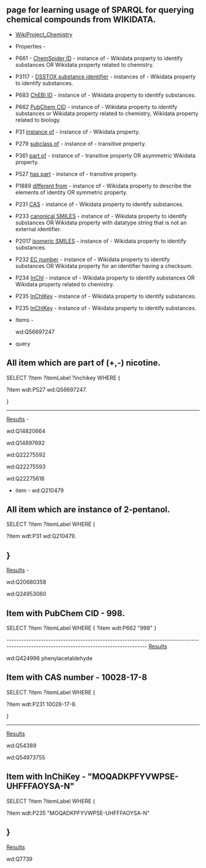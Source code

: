 ## page for learning usage of SPARQL for querying chemical compounds from WIKIDATA. 

- [WikiProject_Chemistry](https://www.wikidata.org/wiki/Wikidata:WikiProject_Chemistry/Guidelines)


- Properties - 
 - P661 - [ChemSpider ID](https://www.wikidata.org/wiki/Property:P661) - instance of - Wikidata property to identify substances OR Wikidata property related to chemistry.
 
 - P3117 - [DSSTOX substance identifier](https://www.wikidata.org/wiki/Property:P3117) - instances of - Wikidata property to identify substances.
 
 - P683 [ChEBI ID](https://www.wikidata.org/wiki/Property:P683) - instance of - Wikidata property to identify substances.
 
 - P662 [PubChem CID](https://www.wikidata.org/wiki/Property:P662) - instance of - Wikidata property to identify substances 
 or Wikidata property related to chemistry, Wikidata property related to biology.
 
 - P31 [instance of](https://www.wikidata.org/wiki/Property:P31) - instance of - Wikidata property.
 
 - P279 [subclass of](https://www.wikidata.org/wiki/Property:P279) - instance of - transitive property.
 
 - P361 [part of](https://www.wikidata.org/wiki/Property:P361) - instance of - transitive property OR asymmetric Wikidata property.
 
 - P527 [has part](https://www.wikidata.org/wiki/Property:P527) - instance of - transitive property.
 
 - P1889 [different from](https://www.wikidata.org/wiki/Property:P1889) - instance of - Wikidata property to describe the elements of identity OR symmetric property.
 
 - P231 [CAS](https://www.wikidata.org/wiki/Wikidata:Database_reports/Constraint_violations/P231) - instance of - Wikidata property to identify substances.
 
 - P233 [canonical SMILES](https://www.wikidata.org/wiki/Property:P233) - instance of - Wikidata property to identify substances OR Wikidata property with datatype string that is not an external identifier.
 
 - P2017 [isomeric SMILES](https://www.wikidata.org/wiki/Wikidata:Database_reports/Constraint_violations/P2017) - instance of - Wikidata property to identify substances.
 
 - P232 [EC number](https://www.wikidata.org/wiki/Property:P232) - instance of - Wikidata property to identify substances OR Wikidata property for an identifier having a checksum.
 
 - P234 [InChI](https://www.wikidata.org/wiki/Property:P234) - instance of - Wikidata property to identify substances OR Wikidata property related to chemistry.
 
 - P235 [InChIKey](https://www.wikidata.org/wiki/Property:P235) - instance of - Wikidata property to identify substances. 
 
 - P235 [InChIKey](https://www.wikidata.org/wiki/Property:P235) - instance of - Wikidata property to identify substances. 
 
 
- Items - 

  wd:Q56697247

- query

All item which are part of (+,-) nicotine. 
---------------------------------------------------------------------------------------------------------------------------------------
SELECT ?item ?itemLabel ?inchikey WHERE
{

  ?item wdt:P527 wd:Q56697247.
  
}

----------------------------------------------------------------------------------------------------------------------------------------
[Results](https://w.wiki/Eh7) - 

 wd:Q14820664


 wd:Q14897692


 wd:Q22275592


 wd:Q22275593


 wd:Q22275618
 
 - item - wd:Q210479
 
 All item which are instance of 2-pentanol.
---------------------------------------------------------------------------------------------------------------------------------------
 SELECT ?item ?itemLabel WHERE
{

  ?item wdt:P31 wd:Q210479.
  
}
----------------------------------------------------------------------------------------------------------------------------------------
[Results](https://w.wiki/EhB) - 

 wd:Q20680358

 wd:Q24953060
 
 
 
 Item with PubChem CID - 998. 
---------------------------------------------------------------------------------------------------------------------------------------- 

SELECT ?item ?itemLabel 
    WHERE 
    {
      ?item wdt:P662 "998" }
      
      
 ---------------------------------------------------------------------------------------------------------------------------------------   [Results](https://w.wiki/EhJ)
 
  wd:Q424998               phenylacetaldehyde
  
  
  Item with CAS number - 10028-17-8
  --------------------------------------------------------------------------------------------------------------------------------------
  
  
   SELECT ?item ?itemLabel WHERE
{

  ?item wdt:P231 10028-17-8.
  
}

----------------------------------------------------------------------------------------------------------------------------------------

[Results](https://w.wiki/EhS)

 wd:Q54389

 wd:Q54973755
    
    
    
 Item with InChiKey - "MOQADKPFYVWPSE-UHFFFAOYSA-N"
 ---------------------------------------------------------------------------------------------------------------------------------------
 
 SELECT ?item ?itemLabel WHERE
{

  ?item wdt:P235 "MOQADKPFYVWPSE-UHFFFAOYSA-N"
        
}
----------------------------------------------------------------------------------------------------------------------------------------

[Results](https://w.wiki/EhW)

wd:Q7739

